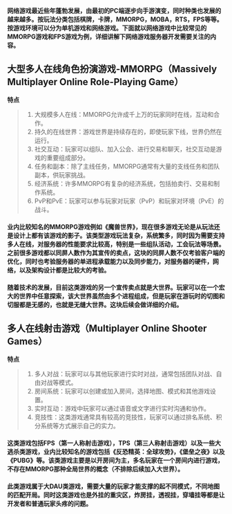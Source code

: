 
#### 网络游戏最近些年蓬勃发展，由最初的PC端逐步向手游演变，同时种类也发展的越来越多。按玩法分类包括棋牌，卡牌，MMORPG，MOBA，RTS，FPS等等。按游戏环境可以分为单机游戏和网络游戏。下面就以网络游戏中比较常见的MMORPG游戏和FPS游戏为例，详细讲解下网络游戏服务器开发需要关注的内容。

## 大型多人在线角色扮演游戏-MMORPG（Massively Multiplayer Online Role-Playing Game）
**特点**
> 1. 大规模多人在线：MMORPG允许成千上万的玩家同时在线，互动和合作。
> 2. 持久的在线世界：游戏世界是持续存在的，即使玩家下线，世界仍然在运行。
> 3. 社交互动：玩家可以组队、加入公会、进行交易和聊天，社交互动是游戏的重要组成部分。
> 4. 任务和副本：除了主线任务，MMORPG通常有大量的支线任务和团队副本，供玩家挑战。
> 5. 经济系统：许多MMORPG有复杂的经济系统，包括拍卖行、交易和制作系统。
> 6. PvP和PvE：玩家可以参与玩家对玩家（PvP）和玩家对环境（PvE）的战斗。

#### 业内比较知名的MMORPG游戏例如《魔兽世界》，现在很多游戏无论是从玩法还是设计上都有该游戏的影子。该类型游戏玩法复杂，系统繁多，同时因为需要支持多人在线，对服务器的性能要求比较高，特别是一些组队活动，工会玩法等场景。之前很多游戏都以同屏人数作为其宣传的卖点，这块的同屏人数不仅考验客户端的优化，同时也考验服务器的单进程承载能力以及同步能力，对服务器的硬件，网络，以及架构设计都是比较大的考验。

#### 随着技术的发展，目前这类游戏的另一个宣传卖点就是大世界。玩家可以在一个宏大的世界中任意探索，该大世界虽然由多个进程组成，但是玩家在游玩时的切图和切服都是无感的，也就是无缝大世界。这块后续会做详细的介绍。

## 多人在线射击游戏（Multiplayer Online Shooter Games）
**特点**
> 1. 多人对战：玩家可以与其他玩家进行实时对战，通常包括团队对战、自由对战等模式。
> 2. 房间系统：玩家可以创建或加入房间，选择地图、模式和其他游戏设置。
> 3. 实时互动：游戏中玩家可以通过语音或文字进行实时沟通和协作。
> 4. 竞技性：这类游戏通常具有较高的竞技性，玩家可以通过排名系统、积分系统等方式展示自己的实力。

#### 这类游戏包括FPS（第一人称射击游戏），TPS（第三人称射击游戏）以及一些大逃杀类游戏，业内比较知名的游戏包括《反恐精英：全球攻势》，《堡垒之夜》以及《PUBG》等。该类游戏主要是以开房间为主，多名玩家在一个房间内进行游戏，不存在MMORPG那种全局世界的概念（不排除后续加入大世界）。

#### 此类游戏属于大DAU类游戏，需要大量的玩家才能支撑的起不同模式，不同地图的匹配开局。同时这类游戏也是外挂的重灾区，炸房挂，透视挂，穿墙挂等都是让开发者和普通玩家头疼的问题。


